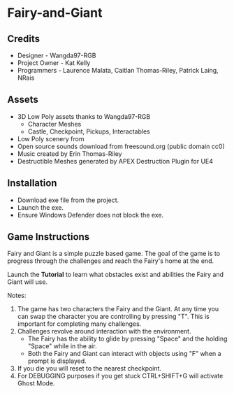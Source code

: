 # Fairy-and-Giant

## Credits

- Designer - Wangda97-RGB
- Project Owner - Kat Kelly
- Programmers - Laurence Malata, Caitlan Thomas-Riley, Patrick Laing, NRais

## Assets

- 3D Low Poly assets thanks to Wangda97-RGB
  - Character Meshes
  - Castle, Checkpoint, Pickups, Interactables
- Low Poly scenery from 
- Open source sounds download from freesound.org (public domain cc0)
- Music created by Erin Thomas-Riley
- Destructible Meshes generated by APEX Destruction Plugin for UE4

## Installation

- Download exe file from the project.
- Launch the exe.
- Ensure Windows Defender does not block the exe.

## Game Instructions

Fairy and Giant is a simple puzzle based game. The goal of the game is to progress through the challenges and reach the Fairy's home at the end.

Launch the **Tutorial** to learn what obstacles exist and abilities the Fairy and Giant will use.

Notes:

1. The game has two characters the Fairy and the Giant. At any time you can swap the character you are controlling by pressing "T". This is important for completing many challenges.
2. Challenges revolve around interaction with the environment. 
   - The Fairy has the ability to glide by pressing "Space" and the holding "Space" while in the air.
   - Both the Fairy and Giant can interact with objects using "F" when a prompt is displayed.
3. If you die you will reset to the nearest checkpoint.
4. For DEBUGGING purposes if you get stuck CTRL+SHIFT+G will activate Ghost Mode.


